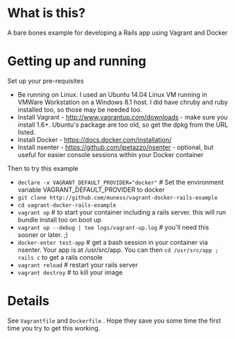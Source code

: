 # What is this?

A bare bones example for developing a Rails app using Vagrant and Docker

# Getting up and running

Set up your pre-requisites

* Be running on Linux. I used an Ubuntu 14.04 Linux VM running in VMWare Workstation on a Windows 8.1 host. I did have chruby and ruby installed too, so those may be needed too.
* Install Vagrant - http://www.vagrantup.com/downloads - make sure you install 1.6+. Ubuntu's package are too old, so get the dpkg from the URL listed.
* Install Docker - https://docs.docker.com/installation/
* Install nsenter - https://github.com/jpetazzo/nsenter - optional, but useful for easier console sessions within your Docker container

Then to try this example

* `declare -x VAGRANT_DEFAULT_PROVIDER="docker"` # Set the environment variable VAGRANT_DEFAULT_PROVIDER to docker
* `git clone http://github.com/muness/vagrant-docker-rails-example`
* `cd vagrant-docker-rails-example`
* `vagrant up` # to start your container including a rails server. this will run bundle install too on boot up
* `vagrant up --debug | tee logs/vagrant-up.log` # you'll need this sooner or later. ;)
* `docker-enter test-app` # get a bash session in your container via nsenter. Your app is at /usr/src/app. You can then `cd /usr/src/app ; rails c` to get a rails console
* `vagrant reload` # restart your rails server
* `vagrant destroy` # to kill your image

# Details

See `Vagrantfile` and `Dockerfile` . Hope they save you some time the first time you try to get this working.
